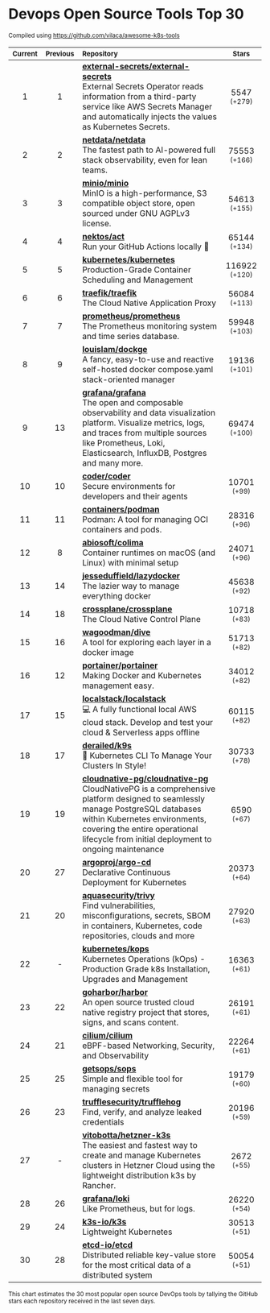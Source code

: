 # Devops Open Source Tools Top 30
<sup>Compiled using https://github.com/vilaca/awesome-k8s-tools</sup>
<div align="center">

|<sub>Current</sub>|<sub>Previous</sub>|<sub>Repository</sub>|<sub>Stars</sub>|
|:---:|:---:|:---|:---:|
|1|1|[**external-secrets/external-secrets**](https://github.com/external-secrets/external-secrets)<br/>External Secrets Operator reads information from a third-party service like AWS Secrets Manager and automatically injects the values as Kubernetes Secrets.|5547 <sup>(+279)</sup>|
|2|2|[**netdata/netdata**](https://github.com/netdata/netdata)<br/>The fastest path to AI-powered full stack observability, even for lean teams.|75553 <sup>(+166)</sup>|
|3|3|[**minio/minio**](https://github.com/minio/minio)<br/>MinIO is a high-performance, S3 compatible object store, open sourced under GNU AGPLv3 license.|54613 <sup>(+155)</sup>|
|4|4|[**nektos/act**](https://github.com/nektos/act)<br/>Run your GitHub Actions locally 🚀|65144 <sup>(+134)</sup>|
|5|5|[**kubernetes/kubernetes**](https://github.com/kubernetes/kubernetes)<br/>Production-Grade Container Scheduling and Management|116922 <sup>(+120)</sup>|
|6|6|[**traefik/traefik**](https://github.com/traefik/traefik)<br/>The Cloud Native Application Proxy|56084 <sup>(+113)</sup>|
|7|7|[**prometheus/prometheus**](https://github.com/prometheus/prometheus)<br/>The Prometheus monitoring system and time series database.|59948 <sup>(+103)</sup>|
|8|9|[**louislam/dockge**](https://github.com/louislam/dockge)<br/>A fancy, easy-to-use and reactive self-hosted docker compose.yaml stack-oriented manager|19136 <sup>(+101)</sup>|
|9|13|[**grafana/grafana**](https://github.com/grafana/grafana)<br/>The open and composable observability and data visualization platform. Visualize metrics, logs, and traces from multiple sources like Prometheus, Loki, Elasticsearch, InfluxDB, Postgres and many more. |69474 <sup>(+100)</sup>|
|10|10|[**coder/coder**](https://github.com/coder/coder)<br/>Secure environments for developers and their agents|10701 <sup>(+99)</sup>|
|11|11|[**containers/podman**](https://github.com/containers/podman)<br/>Podman: A tool for managing OCI containers and pods.|28316 <sup>(+96)</sup>|
|12|8|[**abiosoft/colima**](https://github.com/abiosoft/colima)<br/>Container runtimes on macOS (and Linux) with minimal setup|24071 <sup>(+96)</sup>|
|13|14|[**jesseduffield/lazydocker**](https://github.com/jesseduffield/lazydocker)<br/>The lazier way to manage everything docker|45638 <sup>(+92)</sup>|
|14|18|[**crossplane/crossplane**](https://github.com/crossplane/crossplane)<br/>The Cloud Native Control Plane|10718 <sup>(+83)</sup>|
|15|16|[**wagoodman/dive**](https://github.com/wagoodman/dive)<br/>A tool for exploring each layer in a docker image|51713 <sup>(+82)</sup>|
|16|12|[**portainer/portainer**](https://github.com/portainer/portainer)<br/>Making Docker and Kubernetes management easy.|34012 <sup>(+82)</sup>|
|17|15|[**localstack/localstack**](https://github.com/localstack/localstack)<br/>💻 A fully functional local AWS cloud stack. Develop and test your cloud & Serverless apps offline|60115 <sup>(+82)</sup>|
|18|17|[**derailed/k9s**](https://github.com/derailed/k9s)<br/>🐶 Kubernetes CLI To Manage Your Clusters In Style!|30733 <sup>(+78)</sup>|
|19|19|[**cloudnative-pg/cloudnative-pg**](https://github.com/cloudnative-pg/cloudnative-pg)<br/>CloudNativePG is a comprehensive platform designed to seamlessly manage PostgreSQL databases within Kubernetes environments, covering the entire operational lifecycle from initial deployment to ongoing maintenance|6590 <sup>(+67)</sup>|
|20|27|[**argoproj/argo-cd**](https://github.com/argoproj/argo-cd)<br/>Declarative Continuous Deployment for Kubernetes|20373 <sup>(+64)</sup>|
|21|20|[**aquasecurity/trivy**](https://github.com/aquasecurity/trivy)<br/>Find vulnerabilities, misconfigurations, secrets, SBOM in containers, Kubernetes, code repositories, clouds and more|27920 <sup>(+63)</sup>|
|22|-|[**kubernetes/kops**](https://github.com/kubernetes/kops)<br/>Kubernetes Operations (kOps) - Production Grade k8s Installation, Upgrades and Management|16363 <sup>(+61)</sup>|
|23|22|[**goharbor/harbor**](https://github.com/goharbor/harbor)<br/>An open source trusted cloud native registry project that stores, signs, and scans content.|26191 <sup>(+61)</sup>|
|24|21|[**cilium/cilium**](https://github.com/cilium/cilium)<br/>eBPF-based Networking, Security, and Observability|22264 <sup>(+61)</sup>|
|25|25|[**getsops/sops**](https://github.com/getsops/sops)<br/>Simple and flexible tool for managing secrets|19179 <sup>(+60)</sup>|
|26|23|[**trufflesecurity/trufflehog**](https://github.com/trufflesecurity/trufflehog)<br/>Find, verify, and analyze leaked credentials|20196 <sup>(+59)</sup>|
|27|-|[**vitobotta/hetzner-k3s**](https://github.com/vitobotta/hetzner-k3s)<br/>The easiest and fastest way to create and manage Kubernetes clusters in Hetzner Cloud using the lightweight distribution k3s by Rancher.|2672 <sup>(+55)</sup>|
|28|26|[**grafana/loki**](https://github.com/grafana/loki)<br/>Like Prometheus, but for logs.|26220 <sup>(+54)</sup>|
|29|24|[**k3s-io/k3s**](https://github.com/k3s-io/k3s)<br/>Lightweight Kubernetes|30513 <sup>(+51)</sup>|
|30|28|[**etcd-io/etcd**](https://github.com/etcd-io/etcd)<br/>Distributed reliable key-value store for the most critical data of a distributed system|50054 <sup>(+51)</sup>|


</div>

<sub>This chart estimates the 30 most popular open source DevOps tools by tallying the GitHub stars each repository received in the last seven days.</sub>

